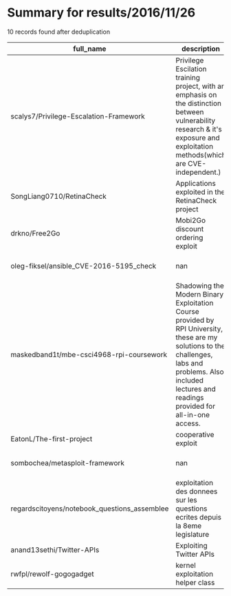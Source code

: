 
# Summary for results/2016/11/26
    
10 records found after deduplication

| full_name | description | html_url | matched_list | matched_count | pushed_at | size | stargazers_count | language | forks_count | vul_ids |
|----------------------------------------------|---------------------------------------------------------------------------------------------------------------------------------------------------------------------------------------------------------------|-----------------------------------------------------------------|----------------------------------|-----------------|---------------------------|--------|--------------------|------------------|---------------|-------------------|
| scalys7/Privilege-Escalation-Framework | Privilege Escilation training project, with an emphasis on the distinction between vulnerability research & it's exposure and exploitation methods(which are CVE-independent.) | https://github.com/scalys7/Privilege-Escalation-Framework | ['exploit'] | 1 | 2016-11-26 12:43:03+00:00 | 12 | 37 | C++ | 18 | [] |
| SongLiang0710/RetinaCheck | Applications exploited in the RetinaCheck project | https://github.com/SongLiang0710/RetinaCheck | ['exploit'] | 1 | 2016-11-26 02:49:18+00:00 | 588 | 0 | Cuda | 0 | [] |
| drkno/Free2Go | Mobi2Go discount ordering exploit | https://github.com/drkno/Free2Go | ['exploit'] | 1 | 2016-11-26 05:43:48+00:00 | 194 | 1 | JavaScript | 0 | [] |
| oleg-fiksel/ansible_CVE-2016-5195_check | nan | https://github.com/oleg-fiksel/ansible_CVE-2016-5195_check | ['cve-2'] | 1 | 2016-11-26 14:55:12+00:00 | 3 | 7 | C | 5 | ['CVE-2016-5195'] |
| maskedband1t/mbe-csci4968-rpi-coursework | Shadowing the Modern Binary Exploitation Course provided by RPI University, these are my solutions to the challenges, labs and problems. Also, included lectures and readings provided for all-in-one access. | https://github.com/maskedband1t/mbe-csci4968-rpi-coursework | ['exploit'] | 1 | 2016-11-26 00:16:09+00:00 | 16126 | 2 | | 0 | [] |
| EatonL/The-first-project | cooperative exploit | https://github.com/EatonL/The-first-project | ['exploit'] | 1 | 2016-11-26 05:28:17+00:00 | 0 | 0 | | 0 | [] |
| sombochea/metasploit-framework | nan | https://github.com/sombochea/metasploit-framework | ['metasploit module OR payload'] | 1 | 2016-11-26 08:25:49+00:00 | 25769 | 0 | Ruby | 0 | [] |
| regardscitoyens/notebook_questions_assemblee | exploitation des donnees sur les questions ecrites depuis la 8eme legislature | https://github.com/regardscitoyens/notebook_questions_assemblee | ['exploit'] | 1 | 2016-11-26 16:24:21+00:00 | 4607 | 1 | Jupyter Notebook | 0 | [] |
| anand13sethi/Twitter-APIs | Exploiting Twitter APIs | https://github.com/anand13sethi/Twitter-APIs | ['exploit'] | 1 | 2016-11-26 19:34:46+00:00 | 1 | 0 | Python | 0 | [] |
| rwfpl/rewolf-gogogadget | kernel exploitation helper class | https://github.com/rwfpl/rewolf-gogogadget | ['exploit'] | 1 | 2016-11-26 23:06:59+00:00 | 11 | 74 | C++ | 19 | [] |
